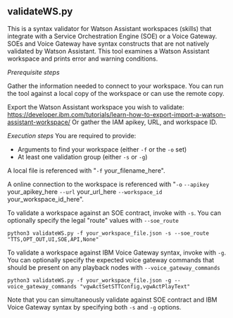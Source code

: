 ## validateWS.py
This is a syntax validator for Watson Assistant workspaces (skills) that integrate with a Service Orchestration Engine (SOE) or a Voice Gateway.  SOEs and Voice Gateway have syntax constructs that are not natively validated by Watson Assistant.  This tool examines a Watson Assistant workspace and prints error and warning conditions.

*Prerequisite steps*

Gather the information needed to connect to your workspace.  You can run the tool against a local copy of the workspace or can use the remote copy.

Export the Watson Assistant workspace you wish to validate: https://developer.ibm.com/tutorials/learn-how-to-export-import-a-watson-assistant-workspace/
Or gather the IAM apikey, URL, and workspace ID.

*Execution steps*
You are required to provide:
* Arguments to find your workspace (either `-f` or the `-o` set)
* At least one validation group (either `-s` or `-g`)

A local file is referenced with "`-f` your_filename_here".

A online connection to the workspace is referenced with "`-o` `--apikey` your_apikey_here `--url` your_url_here `--workspace_id` your_workspace_id_here".

To validate a workspace against an SOE contract, invoke with `-s`.  You can optionally specify the legal "route" values with `--soe_route`

```
python3 validateWS.py -f your_workspace_file.json -s --soe_route "TTS,OPT_OUT,UI,SOE,API,None"
```

To validate a workspace against IBM Voice Gateway syntax, invoke with `-g`.  You can optionally specify the expected voice gateway commands that should be present on any playback nodes with `--voice_gateway_commands`

```
python3 validateWS.py -f your_workspace_file.json -g --voice_gateway_commands "vgwActSetSTTConfig,vgwActPlayText"
```

Note that you can simultaneously validate against SOE contract and IBM Voice Gateway syntax by specifying both `-s` and `-g` options.
